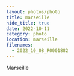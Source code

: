 ```yaml
---
layout: photos/photo
title: marseille
hide_title: true
date: 2022-10-11
category: photo
location: marseille
filenames:
  - 2022_10_08_R0001882
---
```


Marseille
